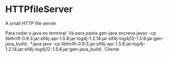 # HTTPfileServer
A small HTTP file server

Para rodar o java no terminal:
Vá para pasta gen-java
escreva
javac -cp libthrift-0.9.3.jar:slf4j-api-1.5.8.jar:log4j-1.2.14.jar:slf4j-log4j12-1.5.8.jar:gen-java_build:. *.java
java -cp libthrift-0.9.3.jar:slf4j-api-1.5.8.jar:log4j-1.2.14.jar:slf4j-log4j12-1.5.8.jar:gen-java_build:. Cliente
